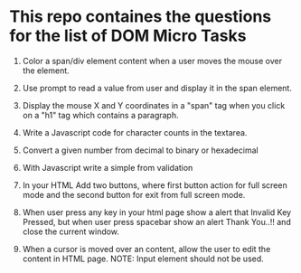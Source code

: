 # This repo containes the questions for the list of  DOM Micro Tasks

1. Color a span/div element content when a user moves the mouse over the element.

2. Use prompt to read a value from user and display it in the span element.

3. Display the mouse X and Y coordinates in a "span" tag when you click on a "h1" tag which contains a paragraph.

4. Write a Javascript code for character counts in the textarea.

5. Convert a given number from decimal to binary or hexadecimal

6. With Javascript write a simple from validation

7. In your HTML Add two buttons, where first button action for full screen mode and the second button for exit from full screen mode.

8. When user press any key in your html page show a alert that Invalid Key Pressed, but when user press spacebar show an alert Thank You..!! and close the current window.

9. When a cursor is moved over an content, allow the user to edit the content in HTML page.
NOTE: Input element should not be used.
